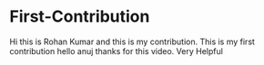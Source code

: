 # First-Contribution
Hi this is Rohan Kumar and this is my contribution.
This is my first contribution
hello anuj thanks for this video. Very Helpful

